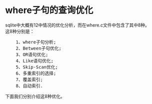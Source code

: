 # where子句的查询优化
sqlite中大概有12中情况的优化分析，而在where.c文件中包含了其中8种。<br>
这8种分别是：
<pre>
    1、where子句分析;
    2、Between子句优化;
    3、OR语句优化;
    4、Like语句优化;
    5、Skip-Scan优化;
    6、多重索引的选择;
    7、覆盖索引;
    8、自动索引.
</pre>
下面我们分别介绍这8种优化。
